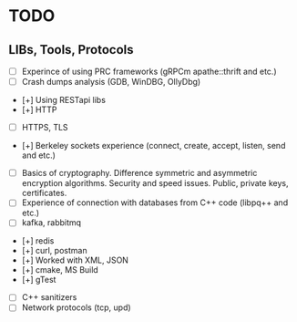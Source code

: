 # TODO

## LIBs, Tools, Protocols

- [ ] Experince of using PRC frameworks (gRPCm apathe::thrift and etc.)
- [ ] Crash dumps analysis (GDB, WinDBG, OllyDbg)
- [+] Using RESTapi libs
- [+] HTTP
- [ ] HTTPS, TLS
- [+] Berkeley sockets experience (connect, create, accept, listen, send and etc.)
- [ ] Basics of cryptography. Difference symmetric and asymmetric encryption algorithms. Security and speed issues. Public, private keys, certificates.
- [ ] Experience of connection with databases from C++ code (libpq++ and etc.)
- [ ] kafka, rabbitmq
- [+] redis
- [+] curl, postman
- [+] Worked with XML, JSON
- [+] cmake, MS Build
- [+] gTest
- [ ] C++ sanitizers
- [ ] Network protocols (tcp, upd)
